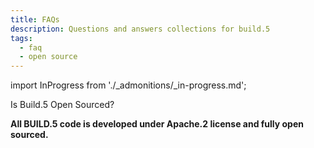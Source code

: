 ```yaml
---
title: FAQs
description: Questions and answers collections for build.5
tags:
  - faq
  - open source
---
```


import InProgress from './_admonitions/_in-progress.md';

<InProgress/>

Is Build.5 Open Sourced?

__All BUILD.5 code is developed under Apache.2 license and fully open sourced.__